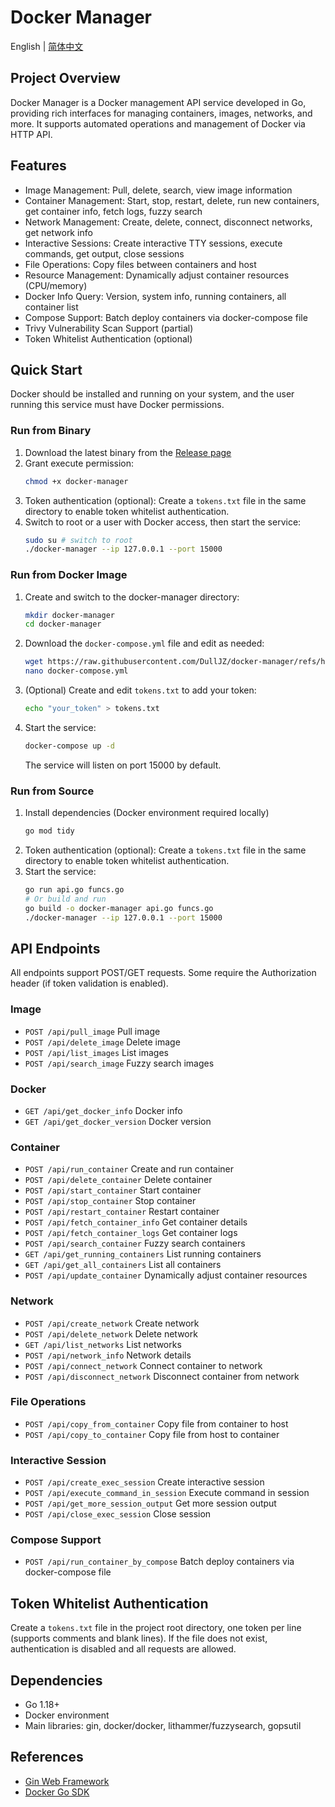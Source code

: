 # Docker Manager

English | [简体中文](README.zh-cn.md)

## Project Overview
Docker Manager is a Docker management API service developed in Go, providing rich interfaces for managing containers, images, networks, and more. It supports automated operations and management of Docker via HTTP API.

## Features
- Image Management: Pull, delete, search, view image information
- Container Management: Start, stop, restart, delete, run new containers, get container info, fetch logs, fuzzy search
- Network Management: Create, delete, connect, disconnect networks, get network info
- Interactive Sessions: Create interactive TTY sessions, execute commands, get output, close sessions
- File Operations: Copy files between containers and host
- Resource Management: Dynamically adjust container resources (CPU/memory)
- Docker Info Query: Version, system info, running containers, all container list
- Compose Support: Batch deploy containers via docker-compose file
- Trivy Vulnerability Scan Support (partial)
- Token Whitelist Authentication (optional)

## Quick Start

Docker should be installed and running on your system, and the user running this service must have Docker permissions.

### Run from Binary
1. Download the latest binary from the [Release page](https://github.com/DullJZ/docker-manager/releases)
2. Grant execute permission:
	```bash
	chmod +x docker-manager
	```
3. Token authentication (optional):
	Create a `tokens.txt` file in the same directory to enable token whitelist authentication.
4. Switch to root or a user with Docker access, then start the service:
	```bash
	sudo su # switch to root
	./docker-manager --ip 127.0.0.1 --port 15000
	```

### Run from Docker Image
1. Create and switch to the docker-manager directory:
	```bash
	mkdir docker-manager
	cd docker-manager
	```
2. Download the `docker-compose.yml` file and edit as needed:
	```bash
	wget https://raw.githubusercontent.com/DullJZ/docker-manager/refs/heads/main/docker-compose.yml
	nano docker-compose.yml
	```
3. (Optional) Create and edit `tokens.txt` to add your token:
	```bash
	echo "your_token" > tokens.txt
	```
4. Start the service:
	```bash
	docker-compose up -d
	```
	The service will listen on port 15000 by default.

### Run from Source
1. Install dependencies (Docker environment required locally)
	```bash
	go mod tidy
	```
2. Token authentication (optional):
	Create a `tokens.txt` file in the same directory to enable token whitelist authentication.
3. Start the service:
	```bash
	go run api.go funcs.go
	# Or build and run
	go build -o docker-manager api.go funcs.go
	./docker-manager --ip 127.0.0.1 --port 15000
	```

## API Endpoints
All endpoints support POST/GET requests. Some require the Authorization header (if token validation is enabled).

### Image
- `POST /api/pull_image` Pull image
- `POST /api/delete_image` Delete image
- `POST /api/list_images` List images
- `POST /api/search_image` Fuzzy search images

### Docker
- `GET /api/get_docker_info` Docker info
- `GET /api/get_docker_version` Docker version

### Container
- `POST /api/run_container` Create and run container
- `POST /api/delete_container` Delete container
- `POST /api/start_container` Start container
- `POST /api/stop_container` Stop container
- `POST /api/restart_container` Restart container
- `POST /api/fetch_container_info` Get container details
- `POST /api/fetch_container_logs` Get container logs
- `POST /api/search_container` Fuzzy search containers
- `GET /api/get_running_containers` List running containers
- `GET /api/get_all_containers` List all containers
- `POST /api/update_container` Dynamically adjust container resources

### Network
- `POST /api/create_network` Create network
- `POST /api/delete_network` Delete network
- `GET /api/list_networks` List networks
- `POST /api/network_info` Network details
- `POST /api/connect_network` Connect container to network
- `POST /api/disconnect_network` Disconnect container from network

### File Operations
- `POST /api/copy_from_container` Copy file from container to host
- `POST /api/copy_to_container` Copy file from host to container

### Interactive Session
- `POST /api/create_exec_session` Create interactive session
- `POST /api/execute_command_in_session` Execute command in session
- `POST /api/get_more_session_output` Get more session output
- `POST /api/close_exec_session` Close session

### Compose Support
- `POST /api/run_container_by_compose` Batch deploy containers via docker-compose file

## Token Whitelist Authentication
Create a `tokens.txt` file in the project root directory, one token per line (supports comments and blank lines). If the file does not exist, authentication is disabled and all requests are allowed.

## Dependencies
- Go 1.18+
- Docker environment
- Main libraries: gin, docker/docker, lithammer/fuzzysearch, gopsutil

## References
- [Gin Web Framework](https://gin-gonic.com/)
- [Docker Go SDK](https://pkg.go.dev/github.com/docker/docker)
